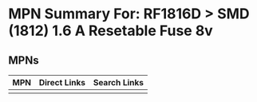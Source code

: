 



# MPN Summary For: RF1816D > SMD (1812) 1.6 A Resetable Fuse 8v

## MPNs
  

|MPN|Direct Links|Search Links|
| :--- | :--- | :--- |
||||
